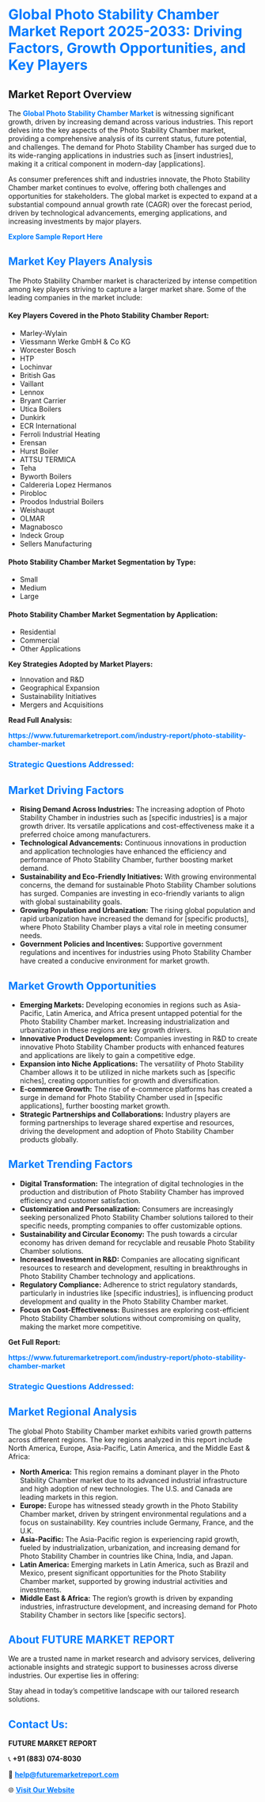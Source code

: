 <h1 style="color: #007BFF;">Global Photo Stability Chamber Market Report 2025-2033: Driving Factors, Growth Opportunities, and Key Players</h1>

<section id="overview">
<h2>Market Report Overview</h2>
<p>The <a href="https://www.futuremarketreport.com/industry-report/photo-stability-chamber-market" style="color: #007BFF; text-decoration: none;"><strong>Global Photo Stability Chamber Market</strong></a> is witnessing significant growth, driven by increasing demand across various industries. This report delves into the key aspects of the Photo Stability Chamber market, providing a comprehensive analysis of its current status, future potential, and challenges. The demand for Photo Stability Chamber has surged due to its wide-ranging applications in industries such as [insert industries], making it a critical component in modern-day [applications].</p>
<p>As consumer preferences shift and industries innovate, the Photo Stability Chamber market continues to evolve, offering both challenges and opportunities for stakeholders. The global market is expected to expand at a substantial compound annual growth rate (CAGR) over the forecast period, driven by technological advancements, emerging applications, and increasing investments by major players.</p>
</section>

<section id="overview">
<p><a href="https://www.futuremarketreport.com/request-sample/reportId=32063" style="color: #007BFF; text-decoration: none;"><strong>Explore Sample Report Here</strong></a></p>
</section>

<section id="key-players">
<h2 style="color: #007BFF;">Market Key Players Analysis</h2>
<p>The Photo Stability Chamber market is characterized by intense competition among key players striving to capture a larger market share. Some of the leading companies in the market include:</p>
<h4>Key Players Covered in the Photo Stability Chamber Report:</h4>
<ul><li>Marley-Wylain</li><li>Viessmann Werke GmbH &amp; Co KG</li><li>Worcester Bosch</li><li>HTP</li><li>Lochinvar</li><li>British Gas</li><li>Vaillant</li><li>Lennox</li><li>Bryant Carrier</li><li>Utica Boilers</li><li>Dunkirk</li><li>ECR International</li><li>Ferroli Industrial Heating</li><li>Erensan</li><li>Hurst Boiler</li><li>ATTSU TERMICA</li><li>Teha</li><li>Byworth Boilers</li><li>Caldereria Lopez Hermanos</li><li>Pirobloc</li><li>Proodos Industrial Boilers</li><li>Weishaupt</li><li>OLMAR</li><li>Magnabosco</li><li>Indeck Group</li><li>Sellers Manufacturing</li></ul>
<h4>Photo Stability Chamber Market Segmentation by Type:</h4>
<ul><li>Small</li><li>Medium</li><li>Large</li></ul>

<h4>Photo Stability Chamber Market Segmentation by Application:</h4>
<ul><li>Residential</li><li>Commercial</li><li>Other Applications</li></ul>
<p><strong>Key Strategies Adopted by Market Players:</strong></p>
<ul>
<li>Innovation and R&D</li>
<li>Geographical Expansion</li>
<li>Sustainability Initiatives</li>
<li>Mergers and Acquisitions</li>
</ul>
</section>

<section>
<p><strong>Read Full Analysis: </strong></p><a href="https://www.futuremarketreport.com/industry-report/photo-stability-chamber-market" style="color: #007BFF; text-decoration: none;"><strong>https://www.futuremarketreport.com/industry-report/photo-stability-chamber-market</strong></a>
<h3 style="color: #007BFF;">Strategic Questions Addressed:</h3>
</section>

<section id="driving-factors">
<h2 style="color: #007BFF;">Market Driving Factors</h2>
<ul>
<li><strong>Rising Demand Across Industries:</strong> The increasing adoption of Photo Stability Chamber in industries such as [specific industries] is a major growth driver. Its versatile applications and cost-effectiveness make it a preferred choice among manufacturers.</li>
<li><strong>Technological Advancements:</strong> Continuous innovations in production and application technologies have enhanced the efficiency and performance of Photo Stability Chamber, further boosting market demand.</li>
<li><strong>Sustainability and Eco-Friendly Initiatives:</strong> With growing environmental concerns, the demand for sustainable Photo Stability Chamber solutions has surged. Companies are investing in eco-friendly variants to align with global sustainability goals.</li>
<li><strong>Growing Population and Urbanization:</strong> The rising global population and rapid urbanization have increased the demand for [specific products], where Photo Stability Chamber plays a vital role in meeting consumer needs.</li>
<li><strong>Government Policies and Incentives:</strong> Supportive government regulations and incentives for industries using Photo Stability Chamber have created a conducive environment for market growth.</li>
</ul>
</section>

<section id="growth-opportunities">
<h2 style="color: #007BFF;">Market Growth Opportunities</h2>
<ul>
<li><strong>Emerging Markets:</strong> Developing economies in regions such as Asia-Pacific, Latin America, and Africa present untapped potential for the Photo Stability Chamber market. Increasing industrialization and urbanization in these regions are key growth drivers.</li>
<li><strong>Innovative Product Development:</strong> Companies investing in R&D to create innovative Photo Stability Chamber products with enhanced features and applications are likely to gain a competitive edge.</li>
<li><strong>Expansion into Niche Applications:</strong> The versatility of Photo Stability Chamber allows it to be utilized in niche markets such as [specific niches], creating opportunities for growth and diversification.</li>
<li><strong>E-commerce Growth:</strong> The rise of e-commerce platforms has created a surge in demand for Photo Stability Chamber used in [specific applications], further boosting market growth.</li>
<li><strong>Strategic Partnerships and Collaborations:</strong> Industry players are forming partnerships to leverage shared expertise and resources, driving the development and adoption of Photo Stability Chamber products globally.</li>
</ul>
</section>

<section id="trending-factors">
<h2 style="color: #007BFF;">Market Trending Factors</h2>
<ul>
<li><strong>Digital Transformation:</strong> The integration of digital technologies in the production and distribution of Photo Stability Chamber has improved efficiency and customer satisfaction.</li>
<li><strong>Customization and Personalization:</strong> Consumers are increasingly seeking personalized Photo Stability Chamber solutions tailored to their specific needs, prompting companies to offer customizable options.</li>
<li><strong>Sustainability and Circular Economy:</strong> The push towards a circular economy has driven demand for recyclable and reusable Photo Stability Chamber solutions.</li>
<li><strong>Increased Investment in R&D:</strong> Companies are allocating significant resources to research and development, resulting in breakthroughs in Photo Stability Chamber technology and applications.</li>
<li><strong>Regulatory Compliance:</strong> Adherence to strict regulatory standards, particularly in industries like [specific industries], is influencing product development and quality in the Photo Stability Chamber market.</li>
<li><strong>Focus on Cost-Effectiveness:</strong> Businesses are exploring cost-efficient Photo Stability Chamber solutions without compromising on quality, making the market more competitive.</li>
</ul>
</section>

<section>
<p><strong>Get Full Report: </strong></p><a href="https://www.futuremarketreport.com/industry-report/photo-stability-chamber-market" style="color: #007BFF; text-decoration: none;"><strong>https://www.futuremarketreport.com/industry-report/photo-stability-chamber-market</strong></a>
<h3 style="color: #007BFF;">Strategic Questions Addressed:</h3>
</section>


<section id="regional-analysis">
<h2 style="color: #007BFF;">Market Regional Analysis</h2>
<p>The global Photo Stability Chamber market exhibits varied growth patterns across different regions. The key regions analyzed in this report include North America, Europe, Asia-Pacific, Latin America, and the Middle East & Africa:</p>
<ul>
<li><strong>North America:</strong> This region remains a dominant player in the Photo Stability Chamber market due to its advanced industrial infrastructure and high adoption of new technologies. The U.S. and Canada are leading markets in this region.</li>
<li><strong>Europe:</strong> Europe has witnessed steady growth in the Photo Stability Chamber market, driven by stringent environmental regulations and a focus on sustainability. Key countries include Germany, France, and the U.K.</li>
<li><strong>Asia-Pacific:</strong> The Asia-Pacific region is experiencing rapid growth, fueled by industrialization, urbanization, and increasing demand for Photo Stability Chamber in countries like China, India, and Japan.</li>
<li><strong>Latin America:</strong> Emerging markets in Latin America, such as Brazil and Mexico, present significant opportunities for the Photo Stability Chamber market, supported by growing industrial activities and investments.</li>
<li><strong>Middle East & Africa:</strong> The region’s growth is driven by expanding industries, infrastructure development, and increasing demand for Photo Stability Chamber in sectors like [specific sectors].</li>
</ul>
</section>

<footer>
<h2 style="color: #007BFF;">About FUTURE MARKET REPORT</h2>
<p>We are a trusted name in market research and advisory services, delivering actionable insights and strategic support to businesses across diverse industries. Our expertise lies in offering:</p>

<p>Stay ahead in today’s competitive landscape with our tailored research solutions.</p>

<h2 style="color: #007BFF;">Contact Us:</h2>
<p><strong>FUTURE MARKET REPORT</strong></p>
<p>📞 <strong>+91 (883) 074-8030</strong></p>
<p>📧 <strong><a href="mailto:help@futuremarketreport.com" style="color: #007BFF;">help@futuremarketreport.com</a></strong></p>
<p>🌐 <strong><a href="https://www.futuremarketreport.com/" style="color: #007BFF;">Visit Our Website</a></strong></p>
</footer>